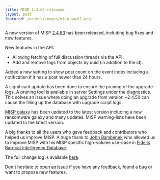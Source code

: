 ```yaml
---
title: MISP 2.4.63 released
layout: post
featured: /assets/images/misp-small.png
---
```


A new version of MISP [2.4.63](https://github.com/MISP/MISP/tree/v2.4.63) has been released, including bug fixes and new features.

New features in the API:

 - Allowing fetching of full discussion threads via the API.
 - Add and remove tags from objects by uuid (in addition to the id).

Added a new setting to show post count on the event index including a notification if it has a post newer than 24 hours.

A significant update has been done to ensure the pruning of the upgrade logs. A pruning tool is available in server Settings under the diagnostics.
This solves an issue where doing an upgrade from version ~2.4.50 can cause the filling up the database with upgrade script logs.

[MISP galaxy](https://github.com/MISP/misp-galaxy) has been updated to the latest version including a new ransomware galaxy and many updates. MISP warning-lists have been updated to the latest version.

A big thanks to all the users who gave feedback and contributors who helped us improve MISP. A huge thank to [John Bambenek](https://twitter.com/bambenek) who allowed us to improve MISP with his MISP specific high-volume use-case in [Fidelis Barncat Intelligence Database](https://www.fidelissecurity.com/resources/fidelis-barncat).

The full change log is available [here](https://www.misp.software/Changelog.txt).

Don't hesitate to [open an issue](https://github.com/MISP/MISP/issues) if you have any feedback, found a bug or want to propose new features.
